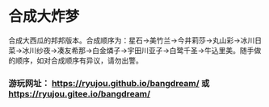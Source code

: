 # 合成大炸梦 #

合成大西瓜的邦邦版本。合成顺序为：星石->美竹兰->今井莉莎->丸山彩->冰川日菜->冰川纱夜->凑友希那->白金燐子->宇田川亚子->白鹭千圣->牛込里美。随手做的顺序，如对合成顺序有异议，请勿出警。

### 游玩网址： **https://ryujou.github.io/bangdream/** 或 **https://ryujou.gitee.io/bangdream/** 

        

